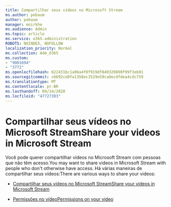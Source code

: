 ```yaml
---
title: Compartilhar seus vídeos no Microsoft Stream
ms.author: pebaum
author: pebaum
manager: mnirkhe
ms.audience: Admin
ms.topic: article
ms.service: o365-administration
ROBOTS: NOINDEX, NOFOLLOW
localization_priority: Normal
ms.collection: Adm_O365
ms.custom:
- "9001694"
- "3772"
ms.openlocfilehash: 622431bc1a06a4f0f919df840320890f99f3eb01
ms.sourcegitcommit: c6692ce0fa1358ec3529e59ca0ecdfdea4cdc759
ms.translationtype: MT
ms.contentlocale: pt-BR
ms.lasthandoff: 09/14/2020
ms.locfileid: "47727303"
---
```

# <a name="share-your-videos-in-microsoft-stream"></a><span data-ttu-id="2eac0-102">Compartilhar seus vídeos no Microsoft Stream</span><span class="sxs-lookup"><span data-stu-id="2eac0-102">Share your videos in Microsoft Stream</span></span>

<span data-ttu-id="2eac0-103">Você pode querer compartilhar vídeos no Microsoft Stream com pessoas que não têm acesso.</span><span class="sxs-lookup"><span data-stu-id="2eac0-103">You may want to share videos in Microsoft Stream with people who don't otherwise have access.</span></span> <span data-ttu-id="2eac0-104">Há várias maneiras de compartilhar seus vídeos:</span><span class="sxs-lookup"><span data-stu-id="2eac0-104">There are various ways to share your videos:</span></span>

- [<span data-ttu-id="2eac0-105">Compartilhar seus vídeos no Microsoft Stream</span><span class="sxs-lookup"><span data-stu-id="2eac0-105">Share your videos in Microsoft Stream</span></span>](https://docs.microsoft.com/stream/portal-share-video)

- [<span data-ttu-id="2eac0-106">Permissões no vídeo</span><span class="sxs-lookup"><span data-stu-id="2eac0-106">Permissions on your video</span></span>](https://docs.microsoft.com/stream/portal-share-video#permissions-on-your-video)

